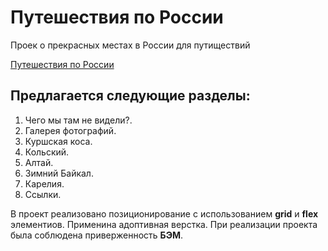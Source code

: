 # Путешествия по России

Проeк о прекрасных местах в России для путиществий

[Путешествия по России](https://remotor1.github.io/russian-travel/)


## Предлагается следующие разделы:

1. Чего мы там не видели?.
2. Галерея фотографий.
3. Куршская коса.
4. Кольский.
5. Алтай.
6. Зимний Байкал.
7. Карелия.
8. Ссылки.


В проект реализовано позиционирование с использованием **grid** и **flex** элементиов.
Применина адоптивная верстка. При реализации проекта была соблюдена приверженность **БЭМ**.